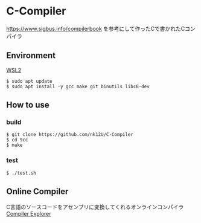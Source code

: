 # C-Compiler
https://www.sigbus.info/compilerbook を参考にして作ったCで書かれたCコンパイラ  

## Environment

[WSL2](https://learn.microsoft.com/ja-jp/windows/wsl/install)  
```
$ sudo apt update
$ sudo apt install -y gcc make git binutils libc6-dev
```

## How to use

### build
```
$ git clone https://github.com/nk12U/C-Compiler  
$ cd 9cc  
$ make
```

### test

`$ ./test.sh`

## Online Compiler

C言語のソースコードをアセンブリに変換してくれるオンラインコンパイラ  
[Compiler Explorer](https://godbolt.org/)

